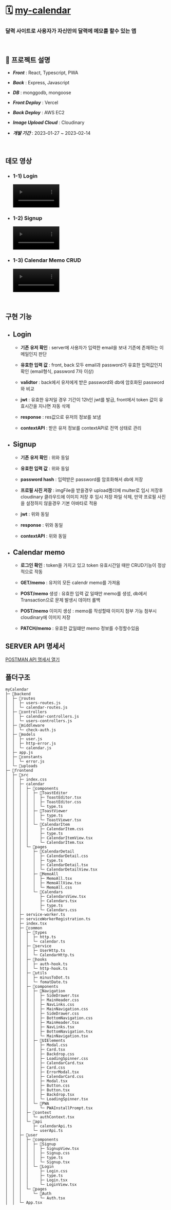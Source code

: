# 🗓 [my-calendar](https://my-calendar-mern.vercel.app/)

### 달력 사이트로 사용자가 자신만의 달력에 메모를 할수 있는 앱
</br>

## 🚀 프로젝트 설명

- ***Front*** : React, Typescript, PWA

- ***Back*** : Express, Javascript

- ***DB*** : monggodb, mongoose

- ***Front Deploy*** : Vercel

- ***Back Deploy*** : AWS EC2

- ***Image Upload Cloud*** : Cloudinary

- ***개발 기간*** : 2023-01-27 ~ 2023-02-14

</br>

## 데모 영상

- ### 1-1) Login 

    <div>
      <video controls width=30% src="https://user-images.githubusercontent.com/75124028/218924780-bdae9b68-e637-4c4b-abc5-5519db212ee9.mp4
    " ></video>
    </div>

- ### 1-2) Signup

  <div>
      <video controls width=30% src="https://user-images.githubusercontent.com/75124028/218924838-b2729315-039e-4445-b948-8a7c25edb44c.mp4
    "></video>
  <div>
  
- ### 1-3) Calendar Memo CRUD

  <div>
  <video controls width=30% src="https://user-images.githubusercontent.com/75124028/218924897-f4e5b3bb-74e6-4911-b3fb-ba47ff3099a9.mp4"></video>
</div>
<br>

## 구현 기능

- ## Login

  - **기존 유저 확인** : server에 사용자가 입력한 email을 보내 기존에 존재하는 이메일인지 판단
    
  - **유효한 입력 값** : front, back 모두 email과 password가 유효한 입력값인지 확인 (email형식, password 7자 이상)
    
  - **validtor** : back에서 유저에게 받은 password와 db에 암호화된 password와 비교
    
  - **jwt** : 유효한 유저일 경우 기간이 12h인 jwt를 발급, front에서 token 값이 유효시간을 지나면 자동 삭제
    
  - **response** : res값으로 유저의 정보를 보냄
    
  - **contextAPI** : 받은 유저 정보를 contextAPI로 전역 상태로 관리

- ## Signup

  - **기존 유저 확인** : 위와 동일
    
  - **유효한 입력 값** : 위와 동일
    
  - **password hash** : 입력받은 password를 암호화해서 db에 저장
    
  - **프로필 사진 저장** : imgFile을 받을경우 upload폴더에 multer로 임시 저장후 cloudinary 클라우드에 이미지 저장 후 임시 저장 파일 삭제, 만약 프로필 사진을 설정하지 않을경우 기본 아바타로 적용
    
  - **jwt** : 위와 동일 
    
  - **response** : 위와 동일
    
  - **contextAPI** : 위와 동일
 
- ## Calendar memo

  - **로그인 확인** : token을 가지고 있고 token 유효시간일 때만 CRUD기능이 정상적으로 작동
    
  - **GET/memo** : 유저의 모든 calendr memo를 가져옴
    
  - **POST/memo** 생성 : 유효한 입력 값 일때만 memo를 생성, db에서 Transaction으로 문제 발생시 데이터 롤백
    
  - **POST/memo** 이미지 생성 : memo를 작성할때 이미지 첨부 가능 첨부시 cloudinary에 이미지 저장 
    
  - **PATCH/memo** : 유효한 값일떄만 memo 정보를 수정할수있음

## SERVER API 명세서

[POSTMAN API 명세서 열기](https://documenter.getpostman.com/view/21753855/2s93CEwGGG)

## 폴더구조 

```
myCalendar
├─ 📁backend
│  ├─ 📁routes
│  │  ├─ users-routes.js
│  │  └─ calendar-routes.js
│  ├─ 📁controllers
│  │  ├─ calendar-controllers.js
│  │  └─ users-controllers.js
│  ├─ 📁middleware
│  │  └─ check-auth.js
│  ├─ 📁models
│  │  ├─ user.js
│  │  ├─ http-error.js
│  │  └─ calendar.js
│  ├─ app.js
│  ├─ 📁constants
│  │  └─ error.js
│  └─ 📁uploads
├─ 📁frontend
│  ├─ 📁src
│  │  ├─ index.css
│  │  ├─ calendar
│  │  │  ├─ 📁components
│  │  │  │  ├─ 📁ToastEditor
│  │  │  │  │  ├─ ToastEditor.tsx
│  │  │  │  │  ├─ ToastEditor.css
│  │  │  │  │  └─ type.ts
│  │  │  │  ├─ 📁ToastViewer
│  │  │  │  │  ├─ type.ts
│  │  │  │  │  └─ ToastViewer.tsx
│  │  │  │  └─ 📁CalendarItem
│  │  │  │     ├─ CalendarItem.css
│  │  │  │     ├─ type.ts
│  │  │  │     ├─ CalendarItemView.tsx
│  │  │  │     └─ CalendarItem.tsx
│  │  │  └─ 📁pages
│  │  │     ├─ 📁CalendarDetail
│  │  │     │  ├─ CalendarDetail.css
│  │  │     │  ├─ type.ts
│  │  │     │  ├─ CalendarDetail.tsx
│  │  │     │  └─ CalendarDetailView.tsx
│  │  │     ├─ 📁MemoAll
│  │  │     │  ├─ MemoAll.tsx
│  │  │     │  ├─ MemoAllView.tsx
│  │  │     │  └─ MemoAll.css
│  │  │     └─ 📁Calendars
│  │  │        ├─ CalendarsView.tsx
│  │  │        ├─ Calendars.tsx
│  │  │        ├─ type.ts
│  │  │        └─ Calendars.css
│  │  ├─ service-worker.ts
│  │  ├─ serviceWorkerRegistration.ts
│  │  ├─ index.tsx
│  │  ├─ 📁common
│  │  │  ├─ 📁types
│  │  │  │  ├─ http.ts
│  │  │  │  └─ calendar.ts
│  │  │  ├─ 📁service
│  │  │  │  ├─ UserHttp.ts
│  │  │  │  └─ CalendarHttp.ts
│  │  │  ├─ 📁hooks
│  │  │  │  ├─ auth-hook.ts
│  │  │  │  └─ http-hook.ts
│  │  │  ├─ 📁utils
│  │  │  │  ├─ minusToDot.ts
│  │  │  │  └─ fomatDate.ts
│  │  │  ├─ 📁components
│  │  │  │  ├─ 📁Navigation
│  │  │  │  │  ├─ SideDrawer.tsx
│  │  │  │  │  ├─ MainHeader.css
│  │  │  │  │  ├─ NavLinks.css
│  │  │  │  │  ├─ MainNavigation.css
│  │  │  │  │  ├─ SideDrawer.css
│  │  │  │  │  ├─ BottomNavigation.css
│  │  │  │  │  ├─ MainHeader.tsx
│  │  │  │  │  ├─ NavLinks.tsx
│  │  │  │  │  ├─ BottomNavigation.tsx
│  │  │  │  │  └─ MainNavigation.tsx
│  │  │  │  ├─ 📁UIElements
│  │  │  │  │  ├─ Modal.css
│  │  │  │  │  ├─ Card.tsx
│  │  │  │  │  ├─ Backdrop.css
│  │  │  │  │  ├─ LoadingSpinner.css
│  │  │  │  │  ├─ CalendarCard.tsx
│  │  │  │  │  ├─ Card.css
│  │  │  │  │  ├─ ErrorModal.tsx
│  │  │  │  │  ├─ CalendarCard.css
│  │  │  │  │  ├─ Modal.tsx
│  │  │  │  │  ├─ Button.css
│  │  │  │  │  ├─ Button.tsx
│  │  │  │  │  ├─ Backdrop.tsx
│  │  │  │  │  └─ LoadingSpinner.tsx
│  │  │  │  └─ 📁PWA
│  │  │  │     └─ PWAInstallPrompt.tsx
│  │  │  ├─ 📁context
│  │  │  │  └─ authContext.tsx
│  │  │  └─ 📁api
│  │  │     ├─ calendarApi.ts
│  │  │     └─ userApi.ts
│  │  ├─ 📁user
│  │  │  ├─ 📁components
│  │  │  │  ├─ 📁Signup
│  │  │  │  │  ├─ SignupView.tsx
│  │  │  │  │  ├─ Signup.css
│  │  │  │  │  ├─ type.ts
│  │  │  │  │  └─ Signup.tsx
│  │  │  │  └─ 📁Login
│  │  │  │     ├─ Login.css
│  │  │  │     ├─ type.ts
│  │  │  │     ├─ Login.tsx
│  │  │  │     └─ LoginView.tsx
│  │  │  └─ 📁pages
│  │  │     └─ 📁Auth
│  │  │        └─ Auth.tsx
│  │  └─ App.tsx
```
  
